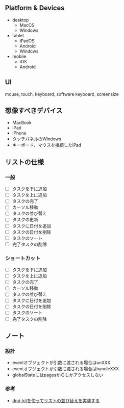 ## Platform & Devices

-   desktop
    -   MacOS
    -   Windows
-   tablet
    -   iPadOS
    -   Android
    -   Windows
-   mobile
    -   iOS
    -   Android

## UI

mouse, touch, keyboard, software keyboard, screensize

## 想像すべきデバイス

-   MacBook
-   iPad
-   iPhone
-   タッチパネルのWindows
-   キーボード、マウスを接続したiPad

## リストの仕様

### 一般

-   [ ] タスクを下に追加
-   [ ] タスクを上に追加
-   [ ] タスクの完了
-   [ ] カーソル移動
-   [ ] タスクの並び替え
-   [ ] タスクの更新
-   [ ] タスクに日付を追加
-   [ ] タスクの日付を削除
-   [ ] タスクのソート
-   [ ] 完了タスクの削除

### ショートカット

-   [ ] タスクを下に追加
-   [ ] タスクを上に追加
-   [ ] タスクの完了
-   [ ] カーソル移動
-   [ ] タスクの並び替え
-   [ ] タスクに日付を追加
-   [ ] タスクの日付を削除
-   [ ] タスクのソート
-   [ ] 完了タスクの削除

## ノート

### 設計

-   eventオブジェクトが引数に渡される場合はonXXX
-   eventオブジェクトが引数に渡される場合はhandleXXX
-   globalStateにはpagesからしかアクセスしない

### 参考

-   [dnd-kitを使ってリストの並び替えを実装する](https://zenn.dev/wintyo/articles/d39841c63cc9c9)
